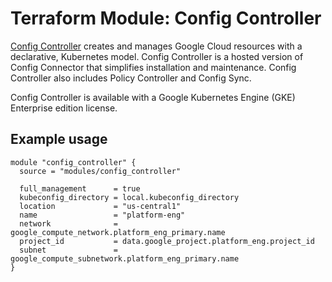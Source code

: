 # Terraform Module: Config Controller

[Config Controller](https://cloud.google.com/kubernetes-engine/enterprise/config-controller/docs/overview)
creates and manages Google Cloud resources with a declarative, Kubernetes model.
Config Controller is a hosted version of Config Connector that simplifies
installation and maintenance. Config Controller also includes Policy Controller
and Config Sync.

Config Controller is available with a Google Kubernetes Engine (GKE) Enterprise
edition license.

## Example usage

```
module "config_controller" {
  source = "modules/config_controller"

  full_management      = true
  kubeconfig_directory = local.kubeconfig_directory
  location             = "us-central1"
  name                 = "platform-eng"
  network              = google_compute_network.platform_eng_primary.name
  project_id           = data.google_project.platform_eng.project_id
  subnet               = google_compute_subnetwork.platform_eng_primary.name
}
```
